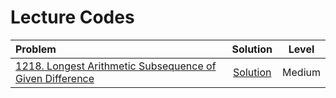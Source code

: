 # Lecture Codes

|  **Problem**  |  **Solution**  |  **Level**  |
|:--------------|:--------------:|:-----------:|
|  [1218. Longest Arithmetic Subsequence of Given Difference](https://leetcode.com/problems/longest-arithmetic-subsequence-of-given-difference/description/)  |  [Solution](https://github.com/kishanrajput23/Love-Babbar-CPP-DSA-Course/blob/main/Lectures/Lecture_122/Lecture_Codes/dice_throw_1.cpp)  |  Medium  |
